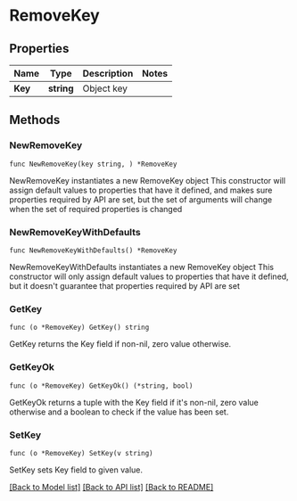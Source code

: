 # RemoveKey

## Properties

Name | Type | Description | Notes
------------ | ------------- | ------------- | -------------
**Key** | **string** | Object key | 

## Methods

### NewRemoveKey

`func NewRemoveKey(key string, ) *RemoveKey`

NewRemoveKey instantiates a new RemoveKey object
This constructor will assign default values to properties that have it defined,
and makes sure properties required by API are set, but the set of arguments
will change when the set of required properties is changed

### NewRemoveKeyWithDefaults

`func NewRemoveKeyWithDefaults() *RemoveKey`

NewRemoveKeyWithDefaults instantiates a new RemoveKey object
This constructor will only assign default values to properties that have it defined,
but it doesn't guarantee that properties required by API are set

### GetKey

`func (o *RemoveKey) GetKey() string`

GetKey returns the Key field if non-nil, zero value otherwise.

### GetKeyOk

`func (o *RemoveKey) GetKeyOk() (*string, bool)`

GetKeyOk returns a tuple with the Key field if it's non-nil, zero value otherwise
and a boolean to check if the value has been set.

### SetKey

`func (o *RemoveKey) SetKey(v string)`

SetKey sets Key field to given value.



[[Back to Model list]](../README.md#documentation-for-models) [[Back to API list]](../README.md#documentation-for-api-endpoints) [[Back to README]](../README.md)


